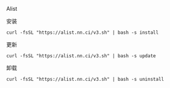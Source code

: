 Alist

安装
```
curl -fsSL "https://alist.nn.ci/v3.sh" | bash -s install
```
更新
```
curl -fsSL "https://alist.nn.ci/v3.sh" | bash -s update
```
卸载
```
curl -fsSL "https://alist.nn.ci/v3.sh" | bash -s uninstall
```
